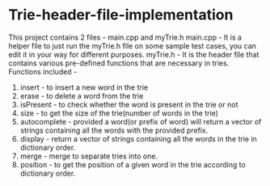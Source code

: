 # Trie-header-file-implementation

This project contains 2 files - main.cpp and myTrie.h main.cpp - It is a helper file to just run the myTrie.h file on some sample test cases, you can edit it in your way for different purposes. myTrie.h - It is the header file that contains various pre-defined functions that are necessary in tries. Functions included -

1. insert - to insert a new word in the trie
2. erase - to delete a word from the trie
3. isPresent - to check whether the word is present in the trie or not
4. size - to get the size of the trie(number of words in the trie)
5. autocomplete - provided a word(or prefix of word) will return a vector of strings containing all the words with the provided prefix.
6. display - return a vector of strings containing all the words in the trie in dictionary order.
7. merge - merge to separate tries into one.
8. position - to get the position of a given word in the trie according to dictionary order.
